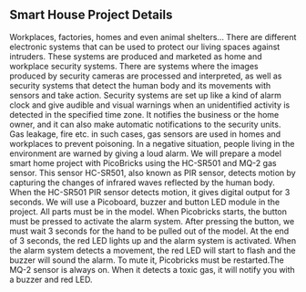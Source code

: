 ## Smart House Project Details
Workplaces, factories, homes and even animal shelters… There are different electronic systems that can be used to protect our living spaces against intruders. These systems are produced and marketed as home and workplace security systems. There are systems where the images produced by security cameras are processed and interpreted, as well as security systems that detect the human body and its movements with sensors and take action. Security systems are set up like a kind of alarm clock and give audible and visual warnings when an unidentified activity is detected in the specified time zone. It notifies the business or the home owner, and it can also make automatic notifications to the security units. Gas leakage, fire etc. in such cases, gas sensors are used in homes and workplaces to prevent poisoning. In a negative situation, people living in the environment are warned by giving a loud alarm. We will prepare a model smart home project with PicoBricks using the HC-SR501 and MQ-2 gas sensor. This sensor HC-SR501, also known as PIR sensor, detects motion by capturing the changes of infrared waves reflected by the human body.  
When the HC-SR501 PIR sensor detects motion, it gives digital output for 3 seconds. We will use a Picoboard, buzzer and button LED module in the project. All parts must be in the model. When Picobricks starts, the button must be pressed to activate the alarm system. After pressing the button, we must wait 3 seconds for the hand to be pulled out of the model. At the end of 3 seconds, the red LED lights up and the alarm system is activated. When the alarm system detects a movement, the red LED will start to flash and the buzzer will sound the alarm. To mute it, Picobricks must be restarted.The MQ-2 sensor is always on. When it detects a toxic gas, it will notify you with a buzzer and red LED.